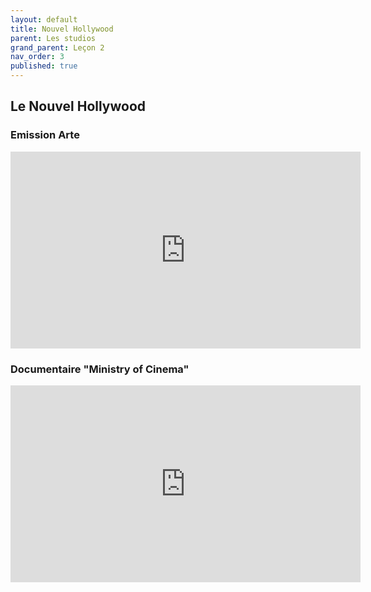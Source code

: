 ```yaml
---
layout: default
title: Nouvel Hollywood
parent: Les studios
grand_parent: Leçon 2
nav_order: 3
published: true
---
```

## Le Nouvel Hollywood

### Emission Arte

<iframe width="560" height="315" src="https://www.youtube.com/embed/hfbWjvaTZe0?si=QIgC2DUVb8LKf6fF" title="YouTube video player" frameborder="0" allow="accelerometer; autoplay; clipboard-write; encrypted-media; gyroscope; picture-in-picture; web-share" allowfullscreen></iframe>

### Documentaire "Ministry of Cinema"

<iframe width="560" height="315" src="https://www.youtube.com/embed/xSJO5Kfe3AI?si=Do2PAslgHAlEJ-uB" title="YouTube video player" frameborder="0" allow="accelerometer; autoplay; clipboard-write; encrypted-media; gyroscope; picture-in-picture; web-share" allowfullscreen></iframe>